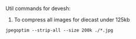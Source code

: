 Util commands for devesh:

1. To compress all images for diecast under 125kb
```
jpegoptim --strip-all --size 200k ./*.jpg
```